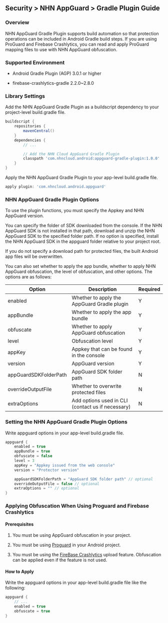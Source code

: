 ## Security > NHN AppGuard > Gradle Plugin Guide

### Overview

NHN AppGuard Gradle Plugin supports build automation so that protection operations can be included in Android Gradle build steps. If you are using ProGuard and Firebase Crashlytics, you can read and apply ProGuard mapping files to use with NHN AppGuard obfuscation.

### Supported Environment

- Android Gradle Plugin (AGP) 3.0.1 or higher

- firebase-crashlytics-gradle 2.2.0~2.8.0

### Library Settings

Add the NHN AppGuard Gradle Plugin as a buildscript dependency to your project-level build.gradle file.

```groovy
buildscript {
    repositories {
        mavenCentral()
    }
    dependencies {
        // ...

        // Add the NHN Cloud AppGuard Gradle Plugin
        classpath 'com.nhncloud.android:appguard-gradle-plugin:1.0.0'
    }
}
```

Apply the NHN AppGuard Gradle Plugin to your app-level build.gradle file.

```groovy
apply plugin: 'com.nhncloud.android.appguard'
```

### NHN AppGuard Gradle Plugin Options

To use the plugin functions, you must specify the Appkey and NHN AppGuard version.

You can specify the folder of SDK downloaded from the console. If the NHN AppGuard SDK is not installed in that path, download and unzip the NHN AppGuard SDK to the specified folder path. If no option is specified, install the NHN AppGuard SDK in the appguard folder relative to your project root.


If you do not specify a download path for protected files, the built Android app files will be overwritten.

You can also set whether to apply the app bundle, whether to apply NHN AppGuard obfuscation, the level of obfuscation, and other options. The options are as follows:

| Option                    | Description                       | Required |
| --------------------- | ------------------------ | ----- |
| enabled               | Whether to apply the AppGuard Gradle plugin       | Y     |
| appBundle             | Whether to apply the app bundle               | Y     |
| obfuscate             | Whether to apply AppGuard obfuscation            | Y     |
| level                 | Obfuscation level                   | Y     |
| appKey                | Appkey that can be found in the console     | Y     |
| version               | AppGuard version                   | Y     |
| appGuardSDKFolderPath | AppGuard SDK folder path            | N     |
| overrideOutputFile    | Whether to overwrite protected files           | N     |
| extraOptions          | Add options used in CLI (contact us if necessary) | N     |

### Setting the NHN AppGuard Gradle Plugin Options

Write appguard options in your app-level build.gradle file.

```groovy
appguard {
    enabled = true
    appBundle = true
    obfuscate = false
    level = 3
    appKey = "Appkey issued from the web console"
    version = "Protector version"

    appGuardSDKFolderPath = "AppGuard SDK folder path" // optional
    overrideOutputFile = false // optional
    extraOptions = "" // optional
}
```

### Applying Obfuscation When Using Proguard and Firebase Crashlytics

#### Prerequisites

1. You must be using AppGuard obfuscation in your project.

2. You must be using [Proguard](https://www.guardsquare.com/manual/home) in your Android project.

3. You must be using the [FireBase Crashlytics](https://firebase.google.com/docs/crashlytics) upload feature. Obfuscation can be applied even if the feature is not used.

#### How to Apply

Write the appguard options in your app-level build.gradle file like the following:

```groovy
appguard {
    // ...
    enabled = true
    obfuscate = true
}
```
